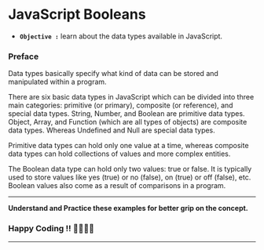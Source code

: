 # JavaScript Booleans

- **`Objective :`** learn about the data types available in JavaScript.

### Preface

Data types basically specify what kind of data can be stored and manipulated within a program.

There are six basic data types in JavaScript which can be divided into three main categories: primitive (or primary), composite (or reference), and special data types. String, Number, and Boolean are primitive data types. Object, Array, and Function (which are all types of objects) are composite data types. Whereas Undefined and Null are special data types.

Primitive data types can hold only one value at a time, whereas composite data types can hold collections of values and more complex entities.

The Boolean data type can hold only two values: true or false. It is typically used to store values like yes (true) or no (false), on (true) or off (false), etc. Boolean values also come as a result of comparisons in a program.

---

**Understand and Practice these examples for better grip on the concept.**

### Happy Coding !! 👍🏻✌🏻

---
